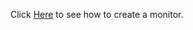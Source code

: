 Click [Here](https://www.veed.io/view/72bc9f99-2590-4dc3-a246-c4ca216411a7?panel=share) to see how to create a monitor.